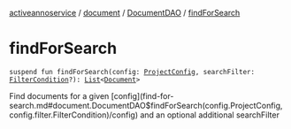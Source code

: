 [activeannoservice](../../index.md) / [document](../index.md) / [DocumentDAO](index.md) / [findForSearch](./find-for-search.md)

# findForSearch

`suspend fun findForSearch(config: `[`ProjectConfig`](../../config/-project-config/index.md)`, searchFilter: `[`FilterCondition`](../../config.filter/-filter-condition/index.md)`?): `[`List`](https://kotlinlang.org/api/latest/jvm/stdlib/kotlin.collections/-list/index.html)`<`[`Document`](../-document/index.md)`>`

Find documents for a given [config](find-for-search.md#document.DocumentDAO$findForSearch(config.ProjectConfig, config.filter.FilterCondition)/config) and an optional additional searchFilter

